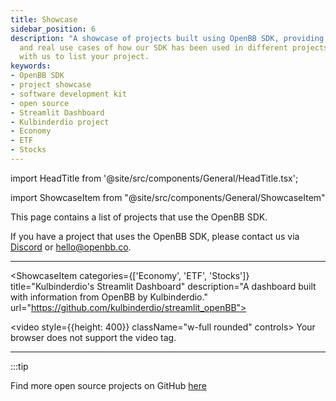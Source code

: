 ```yaml
---
title: Showcase
sidebar_position: 6
description: "A showcase of projects built using OpenBB SDK, providing you with examples"
  and real use cases of how our SDK has been used in different projects. Get in touch
  with us to list your project.
keywords:
- OpenBB SDK
- project showcase
- software development kit
- open source
- Streamlit Dashboard
- Kulbinderdio project
- Economy
- ETF
- Stocks
---
```


import HeadTitle from '@site/src/components/General/HeadTitle.tsx';

<HeadTitle title="Showcase | OpenBB SDK Docs" />

import ShowcaseItem from "@site/src/components/General/ShowcaseItem"

This page contains a list of projects that use the OpenBB SDK.

If you have a project that uses the OpenBB SDK, please contact us via [Discord](https://discord.com/invite/Up2QGbMKHY) or [hello@openbb.co](mailto:hello@openbb.co).

---

<ShowcaseItem
categories={['Economy', 'ETF', 'Stocks']}
title="Kulbinderdio's Streamlit Dashboard"
description="A dashboard built with information from OpenBB by Kulbinderdio."
url="https://github.com/kulbinderdio/streamlit_openBB">

<video style={{height: 400}} className="w-full rounded" controls>
  <source src="https://user-images.githubusercontent.com/4700433/205459912-9c9a10ac-50ce-42e3-8bf1-ad2e5a64b2a1.mp4" type="video/mp4" />
Your browser does not support the video tag.
</video>
</ShowcaseItem>

---

:::tip

Find more open source projects on GitHub [here](https://github.com/search?q=topic:openbb&type=Repositories&l=&l=)
